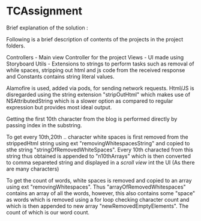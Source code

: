 # TCAssignment

Brief explanation of the solution : 

Following is a brief description of contents of the projects in the project folders.

Controllers - Main view Controller for the project
Views - UI made using Storyboard
Utils - Extensions to strings to perform tasks such as removal of while spaces, stripping out html and js code from the received response and Constants contains string literal values.

Alamofire is used, added via pods, for sending network requests.
Html/JS is disregarded using the string extension "stripOutHtml" which makes use of NSAttributedString which is a slower option as compared to regular expression but provides most ideal output. 

Getting the first 10th character from the blog is performed directly by passing index in the substring.

To get every 10th,20th .. character white spaces is first removed from the strippedHtml string using ext "removingWhitespacesString" and copied to sthe string "stringOfRemovedWhiteSpaces".  Every 10th characted from this string thus obtained is appended to "n10thArrays" which is then converted to comma separeted string and displayed in a *scroll view* int the UI (As there are many characters)

To get the count of words, white spaces is removed and copied to an array using ext "removingWhitespaces". Thus "arrayOfRemovedWhitespaces" contains an array of all the words, however, this also contains some "space" as words which is removed using a for loop checking character count and which is then appended to new array "newRemovedEmptyElements". The count of which is our word count.
